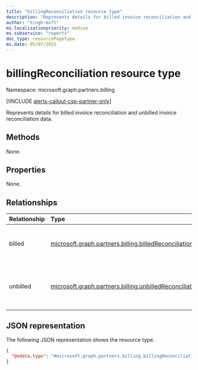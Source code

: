 ```yaml
---
title: "billingReconciliation resource type"
description: "Represents details for billed invoice reconciliation and unbilled non-usage reconciliation data."
author: "tingh-msft"
ms.localizationpriority: medium
ms.subservice: "reports"
doc_type: resourcePageType
ms.date: 05/07/2025
---
```


# billingReconciliation resource type

Namespace: microsoft.graph.partners.billing

[!INCLUDE [alerts-callout-csp-partner-only](../includes/alerts-callout-csp-partner-only.md)]

Represents details for billed invoice reconciliation and unbilled invoice reconciliation data.

## Methods

None.

## Properties

None.

## Relationships

|Relationship|Type|Description|
|:---|:---|:---|
|billed|[microsoft.graph.partners.billing.billedReconciliation](partners-billing-billedreconciliation.md)|Represents details for billed invoice reconciliation data.|
|unbilled|[microsoft.graph.partners.billing.unbilledReconciliation](../resources/partners-billing-unbilledreconciliation.md)|Represents details for unbilled invoice reconciliation data.|

## JSON representation

The following JSON representation shows the resource type.

<!-- {
  "blockType": "resource",
  "keyProperty": "id",
  "@odata.type": "microsoft.graph.partners.billing.billingReconciliation",
  "baseType": "microsoft.graph.entity",
  "openType": false
}
-->
``` json
{
  "@odata.type": "#microsoft.graph.partners.billing.billingReconciliation"
}
```
